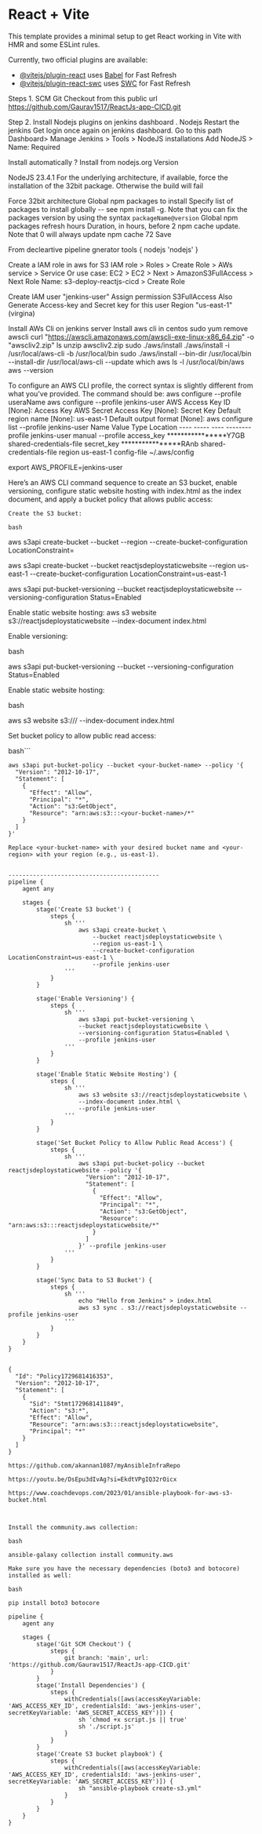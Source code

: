 # React + Vite

This template provides a minimal setup to get React working in Vite with HMR and some ESLint rules.

Currently, two official plugins are available:

- [@vitejs/plugin-react](https://github.com/vitejs/vite-plugin-react/blob/main/packages/plugin-react/README.md) uses [Babel](https://babeljs.io/) for Fast Refresh
- [@vitejs/plugin-react-swc](https://github.com/vitejs/vite-plugin-react-swc) uses [SWC](https://swc.rs/) for Fast Refresh


Steps 1. SCM Git Checkout from this public url 
https://github.com/Gaurav1517/ReactJs-app-CICD.git

Step 2. Install Nodejs plugins on jenkins dashboard .
Nodejs 
Restart the jenkins 
Get login once again on jenkins dashboard.
Go to this path Dashboard> Manage Jenkins > Tools > NodeJS installations
Add NodeJS > 
Name: 
Required

Install automatically
?
Install from nodejs.org
Version

NodeJS 23.4.1
For the underlying architecture, if available, force the installation of the 32bit package. Otherwise the build will fail

Force 32bit architecture
Global npm packages to install
Specify list of packages to install globally -- see npm install -g. Note that you can fix the packages version by using the syntax `packageName@version`
Global npm packages refresh hours
Duration, in hours, before 2 npm cache update. Note that 0 will always update npm cache
72
Save

From decleartive pipeline gnerator 
tools {
  nodejs 'nodejs'
}

Create  a IAM role in aws for S3 
IAM role > Roles > Create Role > AWs service > Service Or use case: EC2 > EC2 > 
Next > AmazonS3FullAccess > Next
Role Name: s3-deploy-reactjs-cicd > Create Role


Create IAM user "jenkins-user"
Assign permission S3FullAccess
Also Generate Access-key and Secret key  for this user Region "us-east-1" (virgina)

Install AWs Cli on jenkins server
Install aws cli in centos 
sudo yum remove awscli
   curl "https://awscli.amazonaws.com/awscli-exe-linux-x86_64.zip" -o "awscliv2.zip"
   ls
   unzip awscliv2.zip
   sudo ./aws/install
   ./aws/install -i /usr/local/aws-cli -b /usr/local/bin
   sudo ./aws/install --bin-dir /usr/local/bin --install-dir /usr/local/aws-cli --update
   which aws
   ls -l /usr/local/bin/aws
   aws --version

To configure an AWS CLI profile, the correct syntax is slightly different from what you've provided. The command should be:
aws configure --profile useraName
aws configure --profile jenkins-user
AWS Access Key ID [None]: Access Key
AWS Secret Access Key [None]: Secret Key
Default region name [None]: us-east-1
Default output format [None]:
aws configure list --profile jenkins-user
      Name                    Value             Type    Location
      ----                    -----             ----    --------
   profile             jenkins-user           manual    --profile
access_key     ****************Y7GB shared-credentials-file
secret_key     ****************RAnb shared-credentials-file
    region                us-east-1      config-file    ~/.aws/config

export AWS_PROFILE=jenkins-user

Here’s an AWS CLI command sequence to create an S3 bucket, enable versioning, configure static website hosting with index.html as the index document, and apply a bucket policy that allows public access:

    Create the S3 bucket:

    bash

aws s3api create-bucket --bucket <your-bucket-name> --region <your-region> --create-bucket-configuration LocationConstraint=<your-region>

aws s3api create-bucket --bucket reactjsdeploystaticwebsite --region us-east-1 --create-bucket-configuration LocationConstraint=us-east-1

aws s3api put-bucket-versioning --bucket reactjsdeploystaticwebsite --versioning-configuration Status=Enabled

Enable static website hosting:
aws s3 website s3://reactjsdeploystaticwebsite --index-document index.html

Enable versioning:

bash

aws s3api put-bucket-versioning --bucket <your-bucket-name> --versioning-configuration Status=Enabled


Enable static website hosting:

bash

aws s3 website s3://<your-bucket-name>/ --index-document index.html

Set bucket policy to allow public read access:

bash```

    aws s3api put-bucket-policy --bucket <your-bucket-name> --policy '{
      "Version": "2012-10-17",
      "Statement": [
        {
          "Effect": "Allow",
          "Principal": "*",
          "Action": "s3:GetObject",
          "Resource": "arn:aws:s3:::<your-bucket-name>/*"
        }
      ]
    }'
```
Replace <your-bucket-name> with your desired bucket name and <your-region> with your region (e.g., us-east-1).


-------------------------------------------
pipeline {
    agent any

    stages {
        stage('Create S3 bucket') {
            steps {
                sh '''
                    aws s3api create-bucket \
                        --bucket reactjsdeploystaticwebsite \
                        --region us-east-1 \
                        --create-bucket-configuration LocationConstraint=us-east-1 \
                        --profile jenkins-user
                '''
            }
        }

        stage('Enable Versioning') {
            steps {
                sh '''
                    aws s3api put-bucket-versioning \
                    --bucket reactjsdeploystaticwebsite \
                    --versioning-configuration Status=Enabled \
                    --profile jenkins-user
                '''
            }
        }

        stage('Enable Static Website Hosting') {
            steps {
                sh '''
                    aws s3 website s3://reactjsdeploystaticwebsite \
                    --index-document index.html \
                    --profile jenkins-user
                '''
            }
        }

        stage('Set Bucket Policy to Allow Public Read Access') {
            steps {
                sh '''
                    aws s3api put-bucket-policy --bucket reactjsdeploystaticwebsite --policy '{
                      "Version": "2012-10-17",
                      "Statement": [
                        {
                          "Effect": "Allow",
                          "Principal": "*",
                          "Action": "s3:GetObject",
                          "Resource": "arn:aws:s3:::reactjsdeploystaticwebsite/*"
                        }
                      ]
                    }' --profile jenkins-user
                '''
            }
        }

        stage('Sync Data to S3 Bucket') {
            steps {
                sh '''
                    echo "Hello from Jenkins" > index.html
                    aws s3 sync . s3://reactjsdeploystaticwebsite --profile jenkins-user
                '''
            }
        }
    }
}


{
  "Id": "Policy1729681416353",
  "Version": "2012-10-17",
  "Statement": [
    {
      "Sid": "Stmt1729681411849",
      "Action": "s3:*",
      "Effect": "Allow",
      "Resource": "arn:aws:s3:::reactjsdeploystaticwebsite",
      "Principal": "*"
    }
  ]
}

https://github.com/akannan1087/myAnsibleInfraRepo

https://youtu.be/DsEpu3dIvAg?si=EkdtVPgIQ32rOicx

https://www.coachdevops.com/2023/01/ansible-playbook-for-aws-s3-bucket.html



Install the community.aws collection:

bash

ansible-galaxy collection install community.aws

Make sure you have the necessary dependencies (boto3 and botocore) installed as well:

bash

pip install boto3 botocore

pipeline {
    agent any

    stages {
        stage('Git SCM Checkout') {
            steps {
                git branch: 'main', url: 'https://github.com/Gaurav1517/ReactJs-app-CICD.git'
            }
        }
        stage('Install Dependencies') {
            steps {
                withCredentials([aws(accessKeyVariable: 'AWS_ACCESS_KEY_ID', credentialsId: 'aws-jenkins-user', secretKeyVariable: 'AWS_SECRET_ACCESS_KEY')]) {
                    sh 'chmod +x script.js || true'
                    sh './script.js'
                }
            }
        }
        stage('Create S3 bucket playbook') {
            steps {
                withCredentials([aws(accessKeyVariable: 'AWS_ACCESS_KEY_ID', credentialsId: 'aws-jenkins-user', secretKeyVariable: 'AWS_SECRET_ACCESS_KEY')]) {
                    sh "ansible-playbook create-s3.yml"
                }
            }
        }
    }
}

